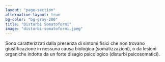 ```yaml
---
layout: "page-section"
alternative-layout: true
bg-color: "bg-gray-200"
title: "Disturbi Somatoformi"
image: "disturbi-somatoformi.jpeg"
---
```


Sono caratterizzati dalla presenza di sintomi fisici che non trovano giustificazione in nessuna causa biologica (somatizzazioni), o da lesioni organiche indotte da un forte disagio psicologico (disturbi psicosomatici).
